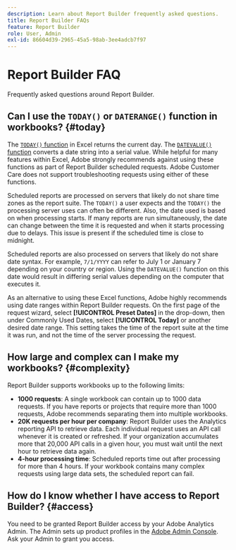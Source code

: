 ```yaml
---
description: Learn about Report Builder frequently asked questions.
title: Report Builder FAQs
feature: Report Builder
role: User, Admin
exl-id: 86604d39-2965-45a5-98ab-3ee4adcb7f97
---
```

# Report Builder FAQ

Frequently asked questions around Report Builder.

## Can I use the `TODAY()` or `DATERANGE()` function in workbooks? {#today}

The [`TODAY()` function](https://support.microsoft.com/en-us/office/today-function-5eb3078d-a82c-4736-8930-2f51a028fdd9) in Excel returns the current day. The [`DATEVALUE()` function](https://support.microsoft.com/en-us/office/datevalue-function-df8b07d4-7761-4a93-bc33-b7471bbff252) converts a date string into a serial value. While helpful for many features within Excel, Adobe strongly recommends against using these functions as part of Report Builder scheduled requests. Adobe Customer Care does not support troubleshooting requests using either of these functions.

Scheduled reports are processed on servers that likely do not share time zones as the report suite. The `TODAY()` a user expects and the `TODAY()` the processing server uses can often be different. Also, the date used is based on when processing starts. If many reports are run simultaneously, the date can change between the time it is requested and when it starts processing due to delays. This issue is present if the scheduled time is close to midnight.

Scheduled reports are also processed on servers that likely do not share date syntax. For example, `7/1/YYYY` can refer to July 1 or January 7 depending on your country or region. Using the `DATEVALUE()` function on this date would result in differing serial values depending on the computer that executes it.

As an alternative to using these Excel functions, Adobe highly recommends using date ranges within Report Builder requests. On the first page of the request wizard, select **[!UICONTROL Preset Dates]** in the drop-down, then under Commonly Used Dates, select **[!UICONTROL Today]** or another desired date range. This setting takes the time of the report suite at the time it was run, and not the time of the server processing the request.

## How large and complex can I make my workbooks? {#complexity}

Report Builder supports workbooks up to the following limits:

* **1000 requests**: A single workbook can contain up to 1000 data requests. If you have reports or projects that require more than 1000 requests, Adobe recommends separating them into multiple workbooks.
* **20K requests per hour per company**: Report Builder uses the Analytics reporting API to retrieve data. Each individual request uses an API call whenever it is created or refreshed. If your organization accumulates more that 20,000 API calls in a given hour, you must wait until the next hour to retrieve data again.
* **4-hour processing time**: Scheduled reports time out after processing for more than 4 hours. If your workbook contains many complex requests using large data sets, the scheduled report can fail.

## How do I know whether I have access to Report Builder? {#access}

You need to be granted Report Builder access by your Adobe Analytics Admin. The Admin sets up product profiles in the [Adobe Admin Console](https://experienceleague.adobe.com/en/docs/analytics/admin/admin-console/home). Ask your Admin to grant you access.
